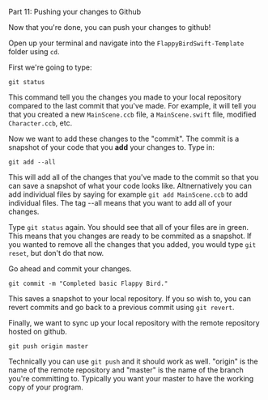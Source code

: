 Part 11: Pushing your changes to Github

Now that you're done, you can push your changes to github!

Open up your terminal and navigate into the `FlappyBirdSwift-Template` folder using `cd`.

First we're going to type:
```
git status
```

This command tell you the changes you made to your local repository compared to the last commit that you've made. For example, it will tell you that you created a new `MainScene.ccb` file, a `MainScene.swift` file, modified `Character.ccb`, etc.

Now we want to add these changes to the "commit". The commit is a snapshot of your code that you **add** your changes to. Type in:

```
git add --all
```

This will add all of the changes that you've made to the commit so that you can save a snapshot of what your code looks like. Altnernatively you can add individual files by saying for example `git add MainScene.ccb` to add individual files. The tag --all means that you want to add all of your changes.

Type `git status` again. You should see that all of your files are in green. This means that you changes are ready to be commited as a snapshot. If you wanted to remove all the changes that you added, you would type `git reset`, but don't do that now.

Go ahead and commit your changes.

```
git commit -m "Completed basic Flappy Bird."
```

This saves a snapshot to your local repository. If you so wish to, you can revert commits and go back to a previous commit using `git revert`.

Finally, we want to sync up your local repository with the remote repository hosted on github.

```
git push origin master
```

Technically you can use `git push` and it should work as well. "origin" is the name of the remote repository and "master" is the name of the branch you're committing to. Typically you want your master to have the working copy of your program.

<!-- Imagine that you have a cart and you want to buy some things to take home. First you want to see what in the supermarket that you can buy, so you use `git status` to see all the things you can buy. Then you can `git add` the items into your cart, and then when you're at the checkout and you're paying for the items, you `git commit` to buying the items. Finally, you take the items home by `git push`ing the cart to your car to take it home. This is a horrible analogy and I hope none of you understood that.

In other words, you want to follow these specific order of commands in order to save your code to github.

```
git status
git add --all
git commit -m "some message that says what progress you've made"
git push origin master
``` -->
